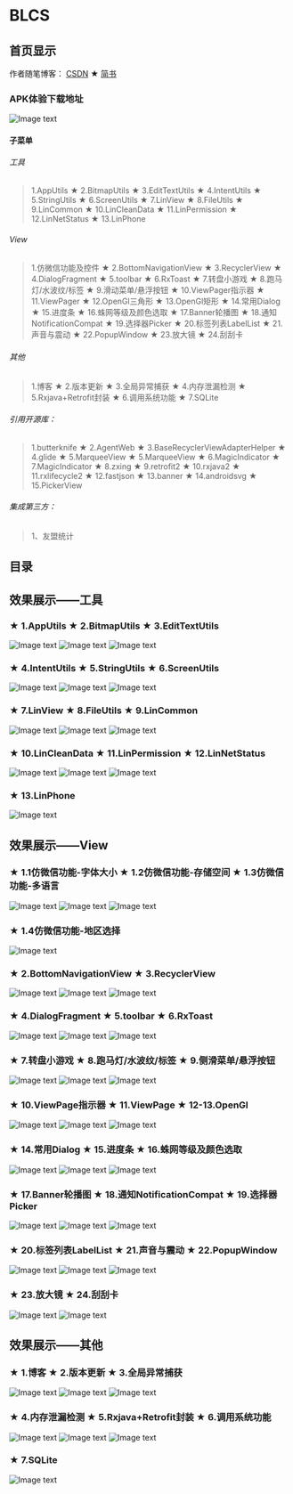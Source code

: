# BLCS
## 首页显示
作者随笔博客： [CSDN](https://blog.csdn.net/cs_lwb)  ★  [简书](https://www.jianshu.com/u/d9db60dc00d0)
### APK体验下载地址
![Image text](https://github.com/DayorNight/File/blob/master/BLCS.png)

#### 子菜单
###### 工具
> 1.AppUtils ★ 2.BitmapUtils ★ 3.EditTextUtils ★ 4.IntentUtils ★ 5.StringUtils ★ 6.ScreenUtils ★ 7.LinView ★ 8.FileUtils ★ 9.LinCommon
 ★ 10.LinCleanData ★ 11.LinPermission ★ 12.LinNetStatus ★ 13.LinPhone
###### View
> 1.仿微信功能及控件 ★ 2.BottomNavigationView ★ 3.RecyclerView ★ 4.DialogFragment ★ 5.toolbar ★ 6.RxToast ★ 7.转盘小游戏 ★ 8.跑马灯/水波纹/标签 ★ 
9.滑动菜单/悬浮按钮 ★ 10.ViewPager指示器 ★ 11.ViewPager ★ 12.OpenGl三角形 ★ 13.OpenGl矩形 ★ 14.常用Dialog ★ 15.进度条 ★ 16.蛛网等级及颜色选取
 ★ 17.Banner轮播图 ★ 18.通知NotificationCompat ★ 19.选择器Picker ★ 20.标签列表LabelList ★ 21.声音与震动 ★ 22.PopupWindow ★ 23.放大镜 ★ 24.刮刮卡
###### 其他
> 1.博客 ★ 2.版本更新 ★ 3.全局异常捕获 ★ 4.内存泄漏检测 ★ 5.Rxjava+Retrofit封装 ★ 6.调用系统功能 ★ 7.SQLite
###### 引用开源库：
> 1.butterknife ★ 2.AgentWeb ★ 3.BaseRecyclerViewAdapterHelper ★ 4.glide ★ 5.MarqueeView ★ 5.MarqueeView ★ 6.MagicIndicator ★ 7.MagicIndicator ★ 8.zxing
 ★ 9.retrofit2 ★ 10.rxjava2 ★ 11.rxlifecycle2 ★ 12.fastjson ★ 13.banner ★ 14.androidsvg ★ 15.PickerView
###### 集成第三方：
> 1、友盟统计

## 目录
## 效果展示——工具
### ★ 1.AppUtils ★ 2.BitmapUtils ★ 3.EditTextUtils
![Image text](https://github.com/DayorNight/File/blob/master/1.AppUtils.gif)
![Image text](https://github.com/DayorNight/File/blob/master/2.BitmapUtils.gif)
![Image text](https://github.com/DayorNight/File/blob/master/3.EditTextUtils.gif)
### ★ 4.IntentUtils ★ 5.StringUtils ★ 6.ScreenUtils
![Image text](https://github.com/DayorNight/File/blob/master/4.IntentUtils.gif)
![Image text](https://github.com/DayorNight/File/blob/master/5.StringUtils.gif)
![Image text](https://github.com/DayorNight/File/blob/master/6.ScreenUtils.gif)
### ★ 7.LinView ★ 8.FileUtils ★ 9.LinCommon
![Image text](https://github.com/DayorNight/File/blob/master/7.LinView.gif)
![Image text](https://github.com/DayorNight/File/blob/master/8.FileUtils.gif)
![Image text](https://github.com/DayorNight/File/blob/master/9.LinCommon.gif)
### ★ 10.LinCleanData ★ 11.LinPermission ★ 12.LinNetStatus
![Image text](https://github.com/DayorNight/File/blob/master/10.LinCleanData.gif)
![Image text](https://github.com/DayorNight/File/blob/master/11.LinPermission.gif)
![Image text](https://github.com/DayorNight/File/blob/master/12.LinNetStatus.gif)
### ★ 13.LinPhone
![Image text](https://github.com/DayorNight/File/blob/master/13.LinPhone.gif)
## 效果展示——View
### ★ 1.1仿微信功能-字体大小 ★ 1.2仿微信功能-存储空间 ★ 1.3仿微信功能-多语言
![Image text](https://github.com/DayorNight/File/blob/master/1.1仿微信功能-字体大小.gif)
![Image text](https://github.com/DayorNight/File/blob/master/1.2仿微信功能-存储空间.gif)
![Image text](https://github.com/DayorNight/File/blob/master/1.3仿微信功能-多语言.gif)
### ★ 1.4仿微信功能-地区选择
![Image text](https://github.com/DayorNight/File/blob/master/1.4仿微信功能-地区选择.gif)
### ★ 2.BottomNavigationView ★ 3.RecyclerView
![Image text](https://github.com/DayorNight/File/blob/master/2.BottomNavigationView.gif)
![Image text](https://github.com/DayorNight/File/blob/master/3.RecyclerView(1).gif)
![Image text](https://github.com/DayorNight/File/blob/master/3.RecyclerView(2).gif)
### ★ 4.DialogFragment ★ 5.toolbar ★ 6.RxToast
![Image text](https://github.com/DayorNight/File/blob/master/4.DialogFragment.gif)
![Image text](https://github.com/DayorNight/File/blob/master/5.toolbar.gif)
![Image text](https://github.com/DayorNight/File/blob/master/6.RxToast.gif)
### ★ 7.转盘小游戏 ★ 8.跑马灯/水波纹/标签 ★ 9.侧滑菜单/悬浮按钮
![Image text](https://github.com/DayorNight/File/blob/master/7.转盘小游戏.gif)
![Image text](https://github.com/DayorNight/File/blob/master/8.跑马灯水波纹标签.gif)
![Image text](https://github.com/DayorNight/File/blob/master/9.滑动菜单悬浮按钮.gif)
### ★ 10.ViewPage指示器 ★ 11.ViewPage ★ 12-13.OpenGl
![Image text](https://github.com/DayorNight/File/blob/master/10.ViewPage指示器.gif)
![Image text](https://github.com/DayorNight/File/blob/master/11.ViewPage.gif)
![Image text](https://github.com/DayorNight/File/blob/master/12-13.OpenGl.gif)
### ★ 14.常用Dialog ★ 15.进度条 ★ 16.蛛网等级及颜色选取
![Image text](https://github.com/DayorNight/File/blob/master/14.常用Dialog.gif)
![Image text](https://github.com/DayorNight/File/blob/master/15.进度条.gif)
![Image text](https://github.com/DayorNight/File/blob/master/16.蛛网等级及颜色选取.gif)
### ★ 17.Banner轮播图 ★ 18.通知NotificationCompat ★ 19.选择器Picker
![Image text](https://github.com/DayorNight/File/blob/master/17.Banner轮播图.gif)
![Image text](https://github.com/DayorNight/File/blob/master/18.通知NotificationCompat.gif)
![Image text](https://github.com/DayorNight/File/blob/master/19.选择器Picker.gif)
### ★ 20.标签列表LabelList ★ 21.声音与震动 ★ 22.PopupWindow
![Image text](https://github.com/DayorNight/File/blob/master/20.标签列表LabelList.gif)
![Image text](https://github.com/DayorNight/File/blob/master/21.声音与震动.gif)
![Image text](https://github.com/DayorNight/File/blob/master/22.PopupWindow.gif)
### ★ 23.放大镜 ★ 24.刮刮卡
![Image text](https://github.com/DayorNight/File/blob/master/23.放大镜.gif)
![Image text](https://github.com/DayorNight/File/blob/master/24.刮刮卡.gif)
## 效果展示——其他
### ★ 1.博客 ★ 2.版本更新 ★ 3.全局异常捕获
![Image text](https://github.com/DayorNight/File/blob/master/1.博客.gif)
![Image text](https://github.com/DayorNight/File/blob/master/1.版本更新.gif)
![Image text](https://github.com/DayorNight/File/blob/master/3.全局异常捕获.gif)
### ★ 4.内存泄漏检测 ★ 5.Rxjava+Retrofit封装 ★ 6.调用系统功能
![Image text](https://github.com/DayorNight/File/blob/master/4.内存泄漏检测.gif)
![Image text](https://github.com/DayorNight/File/blob/master/5.Rxjava+Retrofit封装.gif)
![Image text](https://github.com/DayorNight/File/blob/master/6.调用系统功能.gif)
### ★ 7.SQLite
![Image text](https://github.com/DayorNight/File/blob/master/7.SQLite.gif)



